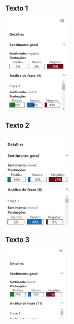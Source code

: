 ## Texto 1

<img src="inputs/imagem texto 1.png" alt="Exemplo de Imagem" width="200">



## Texto 2

<img src="inputs/imagem texto 2.png" alt="Exemplo de Imagem" width="200">



## Texto 3
<img src="inputs/imagem texto 31.png" alt="Exemplo de Imagem" width="200">
